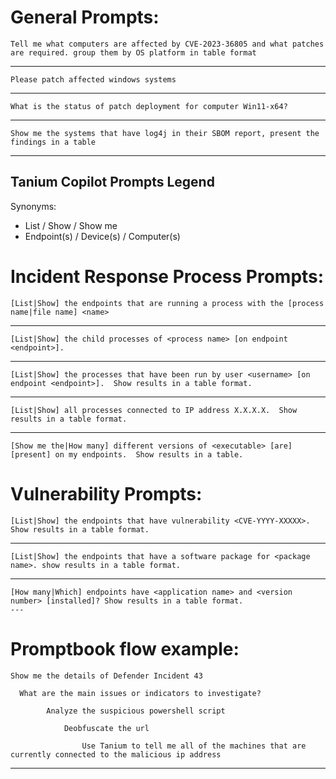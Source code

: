 # General Prompts:
```
Tell me what computers are affected by CVE-2023-36805 and what patches are required. group them by OS platform in table format
```
---
```
Please patch affected windows systems
```
---
```
What is the status of patch deployment for computer Win11-x64?
```
---
```
Show me the systems that have log4j in their SBOM report, present the findings in a table
```
---
## Tanium Copilot Prompts Legend 

Synonyms:
*	List / Show / Show me
* Endpoint(s) / Device(s) / Computer(s)
# Incident Response Process Prompts:
```
[List|Show] the endpoints that are running a process with the [process name|file name] <name>
```
---
```
[List|Show] the child processes of <process name> [on endpoint <endpoint>].  
```
---
```
[List|Show] the processes that have been run by user <username> [on endpoint <endpoint>].  Show results in a table format.
```
---
```
[List|Show] all processes connected to IP address X.X.X.X.  Show results in a table format.
```
---
```
[Show me the|How many] different versions of <executable> [are] [present] on my endpoints.  Show results in a table.
```
# Vulnerability Prompts:
```
[List|Show] the endpoints that have vulnerability <CVE-YYYY-XXXXX>. Show results in a table format.
```
---
```
[List|Show] the endpoints that have a software package for <package name>. show results in a table format.
```
---
```
[How many|Which] endpoints have <application name> and <version number> [installed]? Show results in a table format. 
---
```
# Promptbook flow example:
```
Show me the details of Defender Incident 43
```
```
  What are the main issues or indicators to investigate?
```
```
        Analyze the suspicious powershell script    
```
```
            Deobfuscate the url
```
```
                Use Tanium to tell me all of the machines that are currently connected to the malicious ip address
```
---



